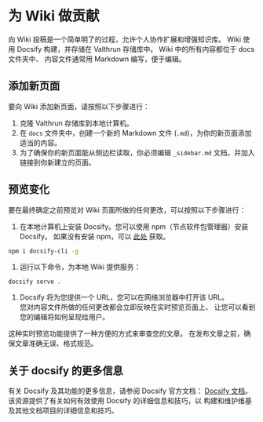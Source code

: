 # 为 Wiki 做贡献
向 Wiki 投稿是一个简单明了的过程，允许个人协作扩展和增强知识库。
Wiki 使用 Docsify 构建，并存储在 Valthrun 存储库中。 
Wiki 中的所有内容都位于 docs 文件夹中、
内容文件通常用 Markdown 编写，便于编辑。

## 添加新页面
要向 Wiki 添加新页面，请按照以下步骤进行：

1. 克隆 Valthrun 存储库到本地计算机。
2. 在 `docs` 文件夹中，创建一个新的 Markdown 文件 (`.md`)，为你的新页面添加适当的内容。
3. 为了确保你的新页面能从侧边栏读取，你必须编辑 `_sidebar.md` 文档，并加入链接到你新建立的页面。
  

## 预览变化
要在最终确定之前预览对 Wiki 页面所做的任何更改，可以按照以下步骤进行：

1. 在本地计算机上安装 Docsify。您可以使用 npm（节点软件包管理器）安装 Docsify。 
如果没有安装 npm，可以 [此处](https://www.npmjs.com/) 获取。
```bash
npm i docsify-cli -g
```

1. 运行以下命令，为本地 Wiki 提供服务：
```
docsify serve .
```
1. Docsify 将为您提供一个 URL，您可以在网络浏览器中打开该 URL。  
您对内容文件所做的任何更改都会立即反映在实时预览页面上、 
让您可以看到您的编辑将如何呈现给用户。

这种实时预览功能提供了一种方便的方式来审查您的文章。
在发布文章之前，确保文章准确无误、格式规范。
  

## 关于 docsify 的更多信息
有关 Docsify 及其功能的更多信息，请参阅 Docsify 官方文档： [Docsify 文档](https://docsify.js.org/#/)。  
该资源提供了有关如何有效使用 Docsify 的详细信息和技巧，以
构建和维护维基及其他文档项目的详细信息和技巧。
